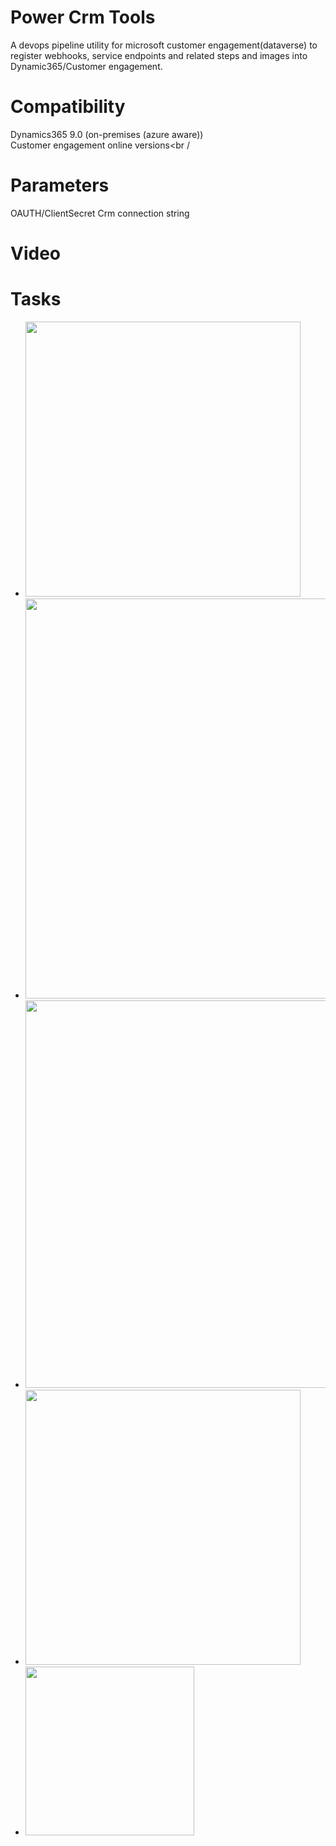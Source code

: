 # Power Crm Tools
A devops pipeline utility for microsoft customer engagement(dataverse) to register webhooks, service endpoints and related steps and images into Dynamic365/Customer engagement.

# Compatibility
Dynamics365 9.0 (on-premises (azure aware)) <br />
Customer engagement online versions<br /


# Parameters
OAUTH/ClientSecret Crm connection string<br />

# Video


# Tasks

<ul>
  <li><a href="https://www.WordPress.com" target="_blank"><image width="440"  src="https://github.com/SamuelAdnan/powercrmtools-manuel/blob/main/images/1.png?raw=true" /></a></li>
  <li><image width="640"  src="https://github.com/SamuelAdnan/powercrmtools-manuel/blob/main/images/2.png?raw=true" /></li>
  <li><image width="620"  src="https://github.com/SamuelAdnan/powercrmtools-manuel/blob/main/images/3.png?raw=true" /></li>
    <li><image width="440"  src="https://github.com/SamuelAdnan/powercrmtools-manuel/blob/main/images/4.png?raw=true" /></li>
    <li><image width="270"  src="https://github.com/SamuelAdnan/powercrmtools-manuel/blob/main/images/5.png?raw=true" /></li>
</ul>

